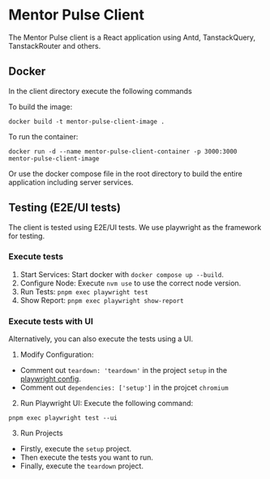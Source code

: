 # Mentor Pulse Client

The Mentor Pulse client is a React application using Antd, TanstackQuery, TanstackRouter and others.

## Docker

In the client directory execute the following commands

To build the image:

```
docker build -t mentor-pulse-client-image .
```

To run the container:

```
docker run -d --name mentor-pulse-client-container -p 3000:3000 mentor-pulse-client-image
```

Or use the docker compose file in the root directory to build the entire application including server services.

## Testing (E2E/UI tests)

The client is tested using E2E/UI tests. We use playwright as the framework for testing.

### Execute tests

1. Start Services: Start docker with `docker compose up --build`.
2. Configure Node: Execute `nvm use` to use the correct node version.
3. Run Tests: `pnpm exec playwright test`
4. Show Report: `pnpm exec playwright show-report`

### Execute tests with UI

Alternatively, you can also execute the tests using a UI.

1. Modify Configuration:

- Comment out `teardown: 'teardown'` in the project `setup` in the [playwright config](playwright.config.ts).
- Comment out `dependencies: ['setup']` in the projcet `chromium`

2. Run Playwright UI: Execute the following command:

```
pnpm exec playwright test --ui
```

3. Run Projects

- Firstly, execute the `setup` project.
- Then execute the tests you want to run.
- Finally, execute the `teardown` project.
